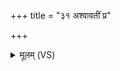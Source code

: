 +++
title = "३१ अश्वावतीं प्र"

+++
<details><summary>मूलम् (VS)</summary>

अश्वा॑वतीं॒ प्रत॑र॒ या सु॒शेवा॒र्क्षाकं॑ वा प्रत॒रं नवी॑यः। यस्त्वा॑ ज॒घान॒ वध्यः॒ सोअ॑स्तु॒ मा सो अ॒न्यद्वि॑दत भाग॒धेय॑म् ॥
</details>